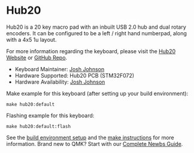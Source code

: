 # Hub20

Hub20 is a 20 key macro pad with an inbuilt USB 2.0 hub and dual rotary encoders. It can be configured to be a left / right hand numberpad, along with a 4x5 1u layout.

For more information regarding the keyboard, please visit the [Hub20 Website](https://www.joshajohnson.com/hub20) or [GitHub Repo](https://github.com/joshajohnson/Hub20).

* Keyboard Maintainer: [Josh Johnson](https://github.com/joshajohnson)
* Hardware Supported: Hub20 PCB (STM32F072)
* Hardware Availability: [Josh Johnson](https://www.joshajohnson.com/hub20)

Make example for this keyboard (after setting up your build environment):

    make hub20:default

Flashing example for this keyboard:

    make hub20:default:flash

See the [build environment setup](https://docs.qmk.fm/#/getting_started_build_tools) and the [make instructions](https://docs.qmk.fm/#/getting_started_make_guide) for more information. Brand new to QMK? Start with our [Complete Newbs Guide](https://docs.qmk.fm/#/newbs).
